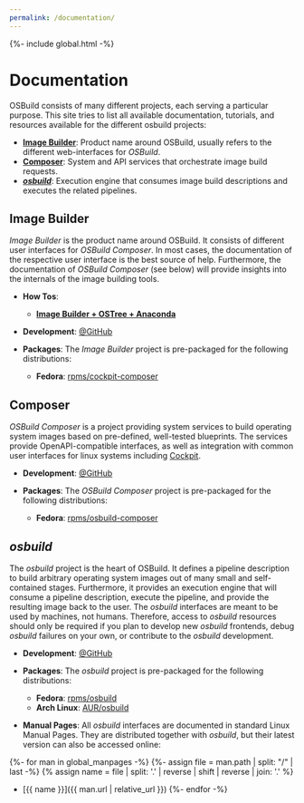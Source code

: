 ```yaml
---
permalink: /documentation/
---
```

{%- include global.html -%}

# Documentation

OSBuild consists of many different projects, each serving a particular purpose.
This site tries to list all available documentation, tutorials, and resources
available for the different osbuild projects:

* [**Image Builder**](#image-builder): Product name around OSBuild, usually
  refers to the different web-interfaces for *OSBuild*.
* [**Composer**](#composer): System and API services that orchestrate image
  build requests.
* [**_osbuild_**](#osbuild): Execution engine that consumes image build
  descriptions and executes the related pipelines.

## Image Builder

_Image Builder_ is the product name around OSBuild. It consists of different
user interfaces for _OSBuild Composer_. In most cases, the documentation of the
respective user interface is the best source of help. Furthermore, the
documentation of _OSBuild Composer_ (see below) will provide insights into the
internals of the image building tools.

* **How Tos**:
   * [**Image Builder + OSTree + Anaconda**](../news/2020-06-01-how-to-ostree-anaconda.html)

* **Development**: [@GitHub](https://github.com/osbuild/cockpit-composer)

* **Packages**: The _Image Builder_ project is pre-packaged for the
  following distributions:

  * **Fedora**: [rpms/cockpit-composer](https://src.fedoraproject.org/rpms/cockpit-composer)

## Composer

_OSBuild Composer_ is a project providing system services to build operating
system images based on pre-defined, well-tested blueprints. The services
provide OpenAPI-compatible interfaces, as well as integration with common user
interfaces for linux systems including [Cockpit](https://cockpit-project.org).

* **Development**: [@GitHub](https://github.com/osbuild/osbuild-composer)

* **Packages**: The _OSBuild Composer_ project is pre-packaged for the
  following distributions:

  * **Fedora**: [rpms/osbuild-composer](https://src.fedoraproject.org/rpms/osbuild-composer)

## _osbuild_

The _osbuild_ project is the heart of OSBuild. It defines a pipeline
description to build arbitrary operating system images out of many small and
self-contained stages. Furthermore, it provides an execution engine that will
consume a pipeline description, execute the pipeline, and provide the resulting
image back to the user. The _osbuild_ interfaces are meant to be used by
machines, not humans. Therefore, access to _osbuild_ resources should only be
required if you plan to develop new _osbuild_ frontends, debug _osbuild_
failures on your own, or contribute to the _osbuild_ development.

* **Development**: [@GitHub](https://github.com/osbuild/osbuild)

* **Packages**: The _osbuild_ project is pre-packaged for the following
  distributions:

  * **Fedora**: [rpms/osbuild](https://src.fedoraproject.org/rpms/osbuild)
  * **Arch Linux**: [AUR/osbuild](https://aur.archlinux.org/packages/osbuild/)

* **Manual Pages**: All _osbuild_ interfaces are documented in standard Linux
  Manual Pages. They are distributed together with _osbuild_, but their latest
  version can also be accessed online:

{%- for man in global_manpages -%}
{%- assign file = man.path | split: "/" | last -%}
{% assign name = file | split: '.' | reverse | shift | reverse | join: '.' %}
  * [{{ name }}]({{ man.url | relative_url }})
{%- endfor -%}
